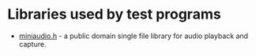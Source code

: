 # Libraries used by test programs

- [miniaudio.h](https://raw.githubusercontent.com/mackron/miniaudio/) - a public domain single file library for audio playback and capture.
